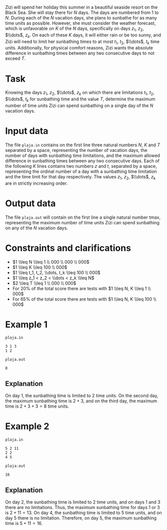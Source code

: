 
Zizi will spend her holiday this summer in a beautiful seaside resort on the Black Sea. She will stay there for $N$ days. The days are numbered from $1$ to $N$. During each of the $N$ vacation days, she plans to sunbathe for as many time units as possible. However, she must consider the weather forecast, which is unfavorable on $K$ of the $N$ days, specifically on days $z_1$, $z_2$, $\\dots$, $z_k$. On each of these $K$ days, it will either rain or be too sunny, and Zizi will need to limit her sunbathing times to at most $t_1$, $t_2$, $\\dots$, $t_k$ time units. Additionally, for physical comfort reasons, Zizi wants the absolute difference in sunbathing times between any two consecutive days to not exceed $T$.

# Task

Knowing the days $z_1$, $z_2$, $\\dots$, $z_k$ on which there are limitations $t_1$, $t_2$, $\\dots$, $t_k$ for sunbathing time and the value $T$, determine the maximum number of time units Zizi can spend sunbathing on a single day of the $N$ vacation days.

# Input data

The file `plaja.in` contains on the first line three natural numbers $N$, $K$ and $T$ separated by a space, representing the number of vacation days, the number of days with sunbathing time limitations, and the maximum allowed difference in sunbathing times between any two consecutive days. Each of the following $K$ lines contains two numbers $z$ and $t$, separated by a space, representing the ordinal number of a day with a sunbathing time limitation and the time limit for that day respectively. The values $z_1$, $z_2$, $\\dots$, $z_k$ are in strictly increasing order.

# Output data

The file `plaja.out` will contain on the first line a single natural number tmax, representing the maximum number of time units Zizi can spend sunbathing on any of the $N$ vacation days.

# Constraints and clarifications

* $1 \\leq N \\leq 1 \\ 000 \\ 000 \\ 000$
* $1 \\leq K \\leq 100 \\ 000$
* $1 \\leq t_1, t_2, \\dots, t_k \\leq 100 \\ 000$
* $1 \\leq z_1 < z_2 < \\dots < z_k \\leq N$
* $2 \\leq T \\leq 1 \\ 000 \\ 000$
* For $20$% of the total score there are tests with $1 \\leq N, K \\leq 1 \\ 000$
* For $65$% of the total score there are tests with $1 \\leq N, K \\leq 100 \\ 000$

# Example 1

`plaja.in`
```
3 1 3
1 2
```

`plaja.out`
```
8
```

## Explanation

On day $1$, the sunbathing time is limited to $2$ time units. On the second day, the maximum sunbathing time is $2 + 3$, and on the third day, the maximum time is $2 + 3 + 3 = 8$ time units.

# Example 2

`plaja.in`
```
5 2 11
2 2
4 5
```

`plaja.out`
```
16
```

## Explanation

On day $2$, the sunbathing time is limited to $2$ time units, and on days $1$ and $3$ there are no limitations. Thus, the maximum sunbathing time for days $1$ or $3$ is $2 + 11 = 13$. On day $4$, the sunbathing time is limited to $5$ time units, and on day $5$ there is no limitation. Therefore, on day $5$, the maximum sunbathing time is $5 + 11 = 16$.
